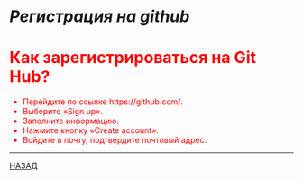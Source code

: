 # ***Регистрация на github***

<font color="red">

<h1>
Как зарегистрироваться на Git Hub?
</h1>

</font>


<font color="red">

<ul>

<li> Перейдите по ссылке https://github.com/. </li>

<li> Выберите «Sign up». </li>

<li> Заполните информацию. </li>

<li> Нажмите кнопку «Create account». </li>

<li> Войдите в почту, подтвердите почтовый адрес.</li>

</ul>

</font>

---

[НАЗАД](./README.md)